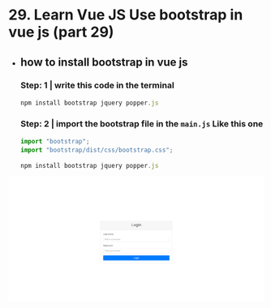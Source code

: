 # 29. Learn Vue JS Use bootstrap in vue js (part 29)

- ## how to install bootstrap in vue js

  ### Step: 1 | write this code in the terminal

  ```js
  npm install bootstrap jquery popper.js
  ```

  ### Step: 2 | import the bootstrap file in the `main.js` Like this one

  ```js
  import "bootstrap";
  import "bootstrap/dist/css/bootstrap.css";
  ```

  ```js
  npm install bootstrap jquery popper.js
  ```

![Alt text](image.png)
